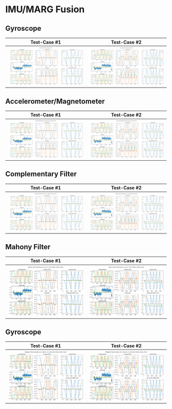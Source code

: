 # IMU/MARG Fusion

## Gyroscope 

Test-Case #1                          |  Test-Case #2
:------------------------------------:|:-------------------------------------:
![](utils/imu_fusion/img/gyro_1.png)  |  ![](utils/imu_fusion/img/gyro_2.png)

## Accelerometer/Magnetometer 

Test-Case #1                          |  Test-Case #2
:------------------------------------:|:------------------------------------:
![](utils/imu_fusion/img/xmag_1.png)  |  ![](utils/imu_fusion/img/xmag_2.png)

## Complementary Filter 

Test-Case #1                                   |  Test-Case #2
:---------------------------------------------:|:---------------------------------------------:
![](utils/imu_fusion/img/complementary_1.png)  |  ![](utils/imu_fusion/img/complementary_2.png)

## Mahony Filter 

Test-Case #1                            |  Test-Case #2
:--------------------------------------:|:--------------------------------------:
![](utils/imu_fusion/img/mahony_1.png)  |  ![](utils/imu_fusion/img/mahony_2.png)

## Gyroscope 

Test-Case #1                              |  Test-Case #2
:----------------------------------------:|:----------------------------------------:
![](utils/imu_fusion/img/madgwick_1.png)  |  ![](utils/imu_fusion/img/madgwick_2.png)